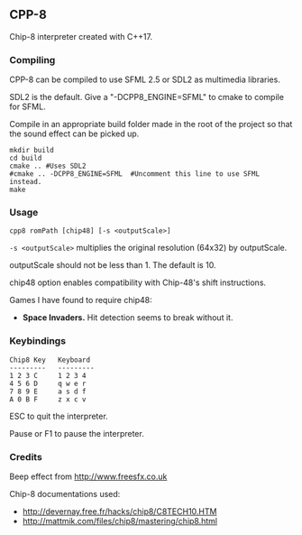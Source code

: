 ## CPP-8
Chip-8 interpreter created with C++17.

### Compiling
CPP-8 can be compiled to use SFML 2.5 or SDL2 as multimedia libraries.

SDL2 is the default. Give a "-DCPP8_ENGINE=SFML" to cmake to compile for SFML.

Compile in an appropriate build folder made in the root of the project so that the sound effect can be picked up.

```
mkdir build
cd build
cmake .. #Uses SDL2
#cmake .. -DCPP8_ENGINE=SFML  #Uncomment this line to use SFML instead.
make
```

### Usage
`cpp8 romPath [chip48] [-s <outputScale>]`

`-s <outputScale>` multiplies the original resolution (64x32) by outputScale.

outputScale should not be less than 1. The default is 10.

chip48 option enables compatibility with Chip-48's shift instructions.

Games I have found to require chip48:
* **Space Invaders.** Hit detection seems to break without it.

### Keybindings
```    
Chip8 Key   Keyboard
---------   ---------
1 2 3 C     1 2 3 4
4 5 6 D     q w e r
7 8 9 E     a s d f
A 0 B F     z x c v
```

ESC to quit the interpreter.

Pause or F1 to pause the interpreter.

### Credits
Beep effect from http://www.freesfx.co.uk

Chip-8 documentations used:
* http://devernay.free.fr/hacks/chip8/C8TECH10.HTM
* http://mattmik.com/files/chip8/mastering/chip8.html